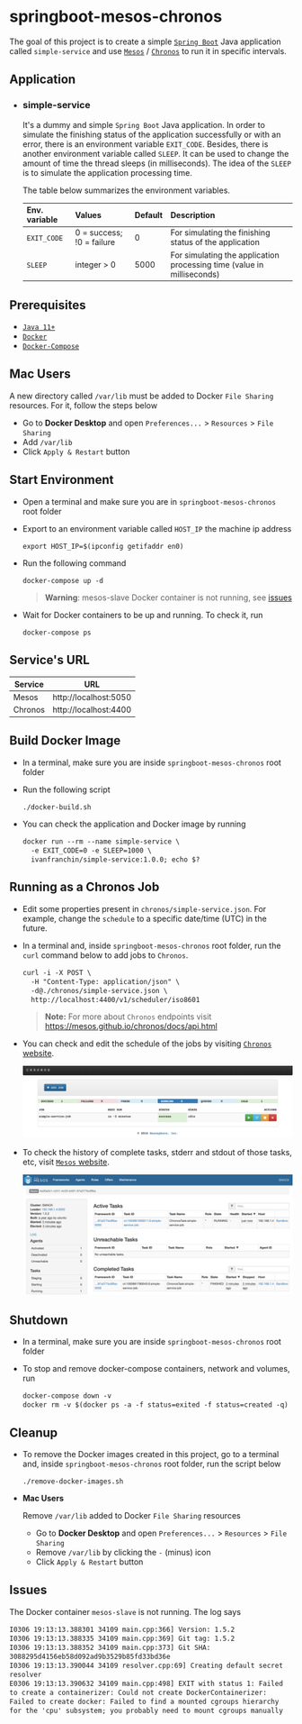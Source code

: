 # springboot-mesos-chronos

The goal of this project is to create a simple [`Spring Boot`](https://docs.spring.io/spring-boot/docs/current/reference/htmlsingle/) Java application called `simple-service` and use [`Mesos`](http://mesos.apache.org) / [`Chronos`](https://mesos.github.io/chronos) to run it in specific intervals.

## Application

- ### simple-service

  It's a dummy and simple `Spring Boot` Java application. In order to simulate the finishing status of the application successfully or with an error, there is an environment variable `EXIT_CODE`. Besides, there is another environment variable called `SLEEP`. It can be used to change the amount of time the thread sleeps (in milliseconds). The idea of the `SLEEP` is to simulate the application processing time.

  The table below summarizes the environment variables.

  | Env. variable | Values                    | Default | Description                                                            |
  |---------------|---------------------------|---------|------------------------------------------------------------------------|
  | `EXIT_CODE`   | 0 = success; !0 = failure | 0       | For simulating the finishing status of the application                 |
  | `SLEEP`       | integer > 0               | 5000    | For simulating the application processing time (value in milliseconds) |

## Prerequisites

- [`Java 11+`](https://www.oracle.com/java/technologies/downloads/#java11)
- [`Docker`](https://www.docker.com/)
- [`Docker-Compose`](https://docs.docker.com/compose/install/)

## Mac Users

A new directory called `/var/lib` must be added to Docker `File Sharing` resources. For it, follow the steps below
- Go to **Docker Desktop** and open `Preferences...` > `Resources` > `File Sharing`
- Add `/var/lib`
- Click `Apply & Restart` button

## Start Environment

- Open a terminal and make sure you are in `springboot-mesos-chronos` root folder

- Export to an environment variable called `HOST_IP` the machine ip address
  ```
  export HOST_IP=$(ipconfig getifaddr en0)
  ```

- Run the following command
  ```
  docker-compose up -d
  ```
  > **Warning**: mesos-slave Docker container is not running, see [issues](#issues)

- Wait for Docker containers to be up and running. To check it, run
  ```
  docker-compose ps
  ```

## Service's URL

| Service | URL                   |
|---------|-----------------------|
| Mesos   | http://localhost:5050 |
| Chronos | http://localhost:4400 |

## Build Docker Image

- In a terminal, make sure you are inside `springboot-mesos-chronos` root folder

- Run the following script
  ```
  ./docker-build.sh
  ```

- You can check the application and Docker image by running
  ```
  docker run --rm --name simple-service \
    -e EXIT_CODE=0 -e SLEEP=1000 \
    ivanfranchin/simple-service:1.0.0; echo $?
  ```

## Running as a Chronos Job

- Edit some properties present in `chronos/simple-service.json`. For example, change the `schedule` to a specific date/time (UTC) in the future.

- In a terminal and, inside `springboot-mesos-chronos` root folder, run the `curl` command below to add jobs to `Chronos`.
  ```
  curl -i -X POST \
    -H "Content-Type: application/json" \
    -d@./chronos/simple-service.json \
    http://localhost:4400/v1/scheduler/iso8601
  ```
  > **Note:** For more about `Chronos` endpoints visit https://mesos.github.io/chronos/docs/api.html

- You can check and edit the schedule of the jobs by visiting [`Chronos` website](http://localhost:4400).

  ![chronos](documentation/chronos.png)

- To check the history of complete tasks, stderr and stdout of those tasks, etc, visit [`Mesos` website](http://localhost:5050).

  ![mesos](documentation/mesos.png)

## Shutdown

- In a terminal, make sure you are inside `springboot-mesos-chronos` root folder

- To stop and remove docker-compose containers, network and volumes, run
  ```
  docker-compose down -v
  docker rm -v $(docker ps -a -f status=exited -f status=created -q)
  ```

## Cleanup

- To remove the Docker images created in this project, go to a terminal and, inside `springboot-mesos-chronos` root folder, run the script below
  ```
  ./remove-docker-images.sh
  ```

- **Mac Users**

  Remove `/var/lib` added to Docker `File Sharing` resources
  - Go to **Docker Desktop** and open `Preferences...` > `Resources` > `File Sharing`
  - Remove `/var/lib` by clicking the `-` (minus) icon
  - Click `Apply & Restart` button

## Issues

The Docker container `mesos-slave` is not running. The log says
```
I0306 19:13:13.388301 34109 main.cpp:366] Version: 1.5.2
I0306 19:13:13.388335 34109 main.cpp:369] Git tag: 1.5.2
I0306 19:13:13.388352 34109 main.cpp:373] Git SHA: 3088295d4156eb58d092ad9b3529b85fd33bd36e
I0306 19:13:13.390044 34109 resolver.cpp:69] Creating default secret resolver
E0306 19:13:13.390632 34109 main.cpp:498] EXIT with status 1: Failed to create a containerizer: Could not create DockerContainerizer: Failed to create docker: Failed to find a mounted cgroups hierarchy for the 'cpu' subsystem; you probably need to mount cgroups manually
```
